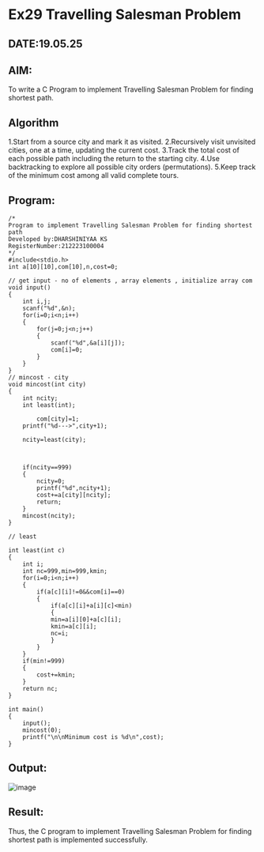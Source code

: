# Ex29 Travelling Salesman Problem
## DATE:19.05.25
## AIM:
To write a C Program to implement Travelling Salesman Problem for finding shortest path.
## Algorithm
1.Start from a source city and mark it as visited.
2.Recursively visit unvisited cities, one at a time, updating the current cost.
3.Track the total cost of each possible path including the return to the starting city.
4.Use backtracking to explore all possible city orders (permutations).
5.Keep track of the minimum cost among all valid complete tours.
## Program:
```
/*
Program to implement Travelling Salesman Problem for finding shortest path
Developed by:DHARSHINIYAA KS 
RegisterNumber:212223100004  
*/
#include<stdio.h>
int a[10][10],com[10],n,cost=0;

// get input - no of elements , array elements , initialize array com
void input()
{
    int i,j;
    scanf("%d",&n);
    for(i=0;i<n;i++)
    {
        for(j=0;j<n;j++)
        {
            scanf("%d",&a[i][j]);
            com[i]=0;
        }
    }
}
// mincost - city 
void mincost(int city)
{
    int ncity;
    int least(int);
    
        com[city]=1;
    printf("%d--->",city+1);
    
    ncity=least(city);
    

    
    if(ncity==999)
    {
        ncity=0;
        printf("%d",ncity+1);
        cost+=a[city][ncity];
        return;
    }
    mincost(ncity);
}

// least

int least(int c)
{
    int i;
    int nc=999,min=999,kmin;
    for(i=0;i<n;i++)
    {
        if(a[c][i]!=0&&com[i]==0)
        {
            if(a[c][i]+a[i][c]<min)
            {
            min=a[i][0]+a[c][i];
            kmin=a[c][i];
            nc=i;
            }
        }
    }
    if(min!=999)
    {
        cost+=kmin;
    }
    return nc;
}

int main()
{
    input();
    mincost(0);
    printf("\n\nMinimum cost is %d\n",cost);
}
```

## Output:

![image](https://github.com/user-attachments/assets/fbba8908-d197-4b07-91ac-20b15f989150)


## Result:
Thus, the C program to implement Travelling Salesman Problem for finding shortest path is implemented successfully.

